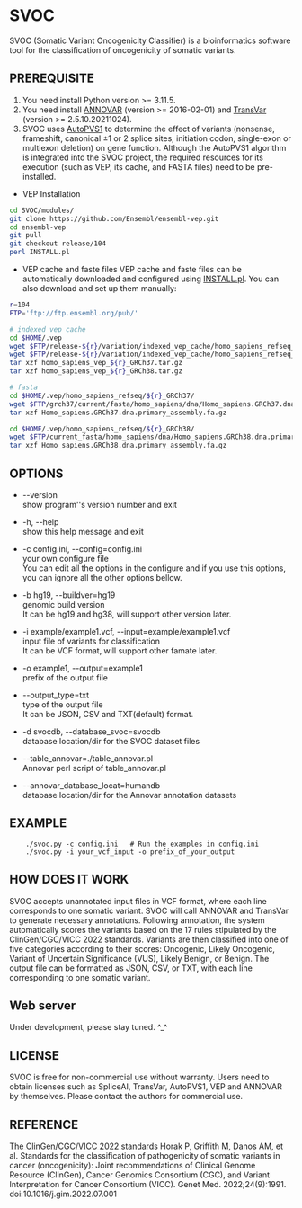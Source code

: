 # SVOC
SVOC (Somatic Variant Oncogenicity Classifier) is a bioinformatics software tool for the classification of oncogenicity of somatic variants.

## PREREQUISITE

1. You need install Python version >= 3.11.5.
2. You need install [ANNOVAR](http://annovar.openbioinformatics.org/en/latest/) (version >= 2016-02-01) and [TransVar](https://github.com/zwdzwd/transvar) (version >= 2.5.10.20211024).
3. SVOC uses [AutoPVS1](https://github.com/JiguangPeng/autopvs1) to determine the effect of variants (nonsense, frameshift, canonical ±1 or 2 splice sites, initiation codon, single-exon or multiexon deletion) on gene function. Although the AutoPVS1 algorithm is integrated into the SVOC project, the required resources for its execution (such as VEP, its cache, and FASTA files) need to be pre-installed.

- VEP Installation
```bash
cd SVOC/modules/
git clone https://github.com/Ensembl/ensembl-vep.git
cd ensembl-vep
git pull
git checkout release/104
perl INSTALL.pl
```

- VEP cache and faste files
VEP cache and faste files can be automatically downloaded and configured using [INSTALL.pl](https://www.ensembl.org/info/docs/tools/vep/script/vep_download.html#installer). You can also download and set up them manually:

```bash
r=104
FTP='ftp://ftp.ensembl.org/pub/'

# indexed vep cache
cd $HOME/.vep
wget $FTP/release-${r}/variation/indexed_vep_cache/homo_sapiens_refseq_vep_${r}_GRCh38.tar.gz
wget $FTP/release-${r}/variation/indexed_vep_cache/homo_sapiens_refseq_vep_${r}_GRCh37.tar.gz
tar xzf homo_sapiens_vep_${r}_GRCh37.tar.gz
tar xzf homo_sapiens_vep_${r}_GRCh38.tar.gz

# fasta
cd $HOME/.vep/homo_sapiens_refseq/${r}_GRCh37/
wget $FTP/grch37/current/fasta/homo_sapiens/dna/Homo_sapiens.GRCh37.dna.primary_assembly.fa.gz
tar xzf Homo_sapiens.GRCh37.dna.primary_assembly.fa.gz

cd $HOME/.vep/homo_sapiens_refseq/${r}_GRCh38/
wget $FTP/current_fasta/homo_sapiens/dna/Homo_sapiens.GRCh38.dna.primary_assembly.fa.gz
tar xzf Homo_sapiens.GRCh38.dna.primary_assembly.fa.gz
```
## OPTIONS

- --version             
show program''s version number and exit

- -h, --help              
show this help message and exit  

- -c config.ini, --config=config.ini           
your own configure file           
You can edit all the options in the configure and if you use this options, you can ignore all the other options bellow.

- -b hg19, --buildver=hg19    
genomic build version           
It can be hg19 and hg38, will support other version later.

- -i example/example1.vcf, --input=example/example1.vcf           
input file of variants for classification           
It can be VCF format, will support other famate later.

- -o example1, --output=example1     
prefix of the output file

- --output_type=txt     
type of the output file     
It can be JSON, CSV and TXT(default) format.

- -d svocdb, --database_svoc=svocdb     
database location/dir for the SVOC dataset files

- --table_annovar=./table_annovar.pl     
Annovar perl script of table_annovar.pl

- --annovar_database_locat=humandb     
database location/dir for the Annovar annotation datasets


## EXAMPLE
```
    ./svoc.py -c config.ini   # Run the examples in config.ini
    ./svoc.py -i your_vcf_input -o prefix_of_your_output
```

## HOW DOES IT WORK

SVOC accepts unannotated input files in VCF format, where each line corresponds to one somatic variant. SVOC will call ANNOVAR and TransVar to generate necessary annotations. Following annotation, the system automatically scores the variants based on the 17 rules stipulated by the ClinGen/CGC/VICC 2022 standards. Variants are then classified into one of five categories according to their scores: Oncogenic, Likely Oncogenic, Variant of Uncertain Significance (VUS), Likely Benign, or Benign. The output file can be formatted as JSON, CSV, or TXT, with each line corresponding to one somatic variant.

## Web server
Under development, please stay tuned. ^_^

## LICENSE

SVOC is free for non-commercial use without warranty. Users need to obtain licenses such as SpliceAI, TransVar, AutoPVS1, VEP and ANNOVAR by themselves. Please contact the authors for commercial use.

## REFERENCE
[The ClinGen/CGC/VICC 2022 standards](https://pubmed.ncbi.nlm.nih.gov/36063163/) Horak P, Griffith M, Danos AM, et al. Standards for the classification of pathogenicity of somatic variants in cancer (oncogenicity): Joint recommendations of Clinical Genome Resource (ClinGen), Cancer Genomics Consortium (CGC), and Variant Interpretation for Cancer Consortium (VICC). Genet Med. 2022;24(9):1991. doi:10.1016/j.gim.2022.07.001
